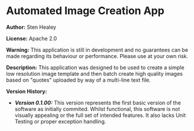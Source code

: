 # Automated Image Creation App

**Author:** Sten Healey

**License:** Apache 2.0

**Warning:** This application is still in development and no guarantees can be made regarding its behaviour or performance. Please use at your own risk.

**Description:** This application was designed to be used to create a simple low resolution image template and then batch create high quality images based on "quotes" uploaded by way of a multi-line text file.

**Version History:** 

* **_Version 0.1.00:_** This version represents the first basic version of the software as initially commited. Whilst functional, this software is not visually appealing or the full set of intended features. It also lacks Unit Testing or proper exception handling.
